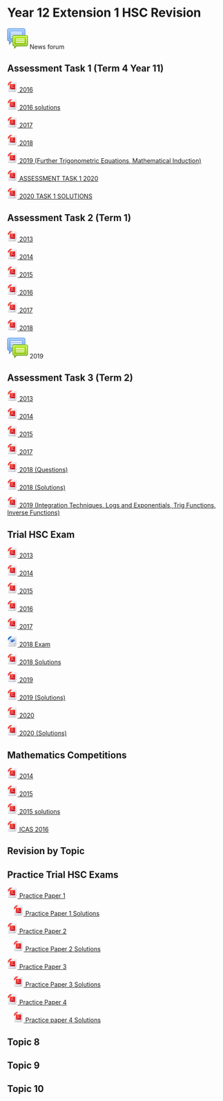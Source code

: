 # Year 12 Extension 1 HSC Revision

![](../../../../../media/icon.svg) News forum

## Assessment Task 1 (Term 4 Year 11)

[![](../../../../../media/f/pdf-24.png) 2016](img-130142706.pdf)

[![](../../../../../media/f/pdf-24.png) 2016 solutions](img-130142719.pdf)

[![](../../../../../media/f/pdf-24.png) 2017](img-222143651.pdf)

[![](../../../../../media/f/pdf-24.png) 2018](img-222144116.pdf)

[![](../../../../../media/f/pdf-24.png) 2019 (Further Trigonometric Equations, Mathematical Induction)](2021_0215_164814-0001.pdf)

[![](../../../../../media/f/pdf-24.png) ASSESSMENT TASK 1 2020](Year%2012%20AT1%20E1%202020%20v3.docx.pdf)

[![](../../../../../media/f/pdf-24.png) 2020 TASK 1 SOLUTIONS](Solutions%20Extension%20Task%201%20YEAR%2012%202020.pdf)

## Assessment Task 2 (Term 1)

[![](../../../../../media/f/pdf-24.png) 2013](Extension%201%20Half%20Yearly%20Exam_2013.pdf)

[![](../../../../../media/f/pdf-24.png) 2014](Extension%201%20Half%20Yearly%20Exam_2014.pdf)

[![](../../../../../media/f/pdf-24.png) 2015](year%2012%20ext%201%20half%20yearly%202015-0002.pdf)

[![](../../../../../media/f/pdf-24.png) 2016](img-306134201.pdf)

[![](../../../../../media/f/pdf-24.png) 2017](img-222144437.pdf)

[![](../../../../../media/f/pdf-24.png) 2018](img-222144718.pdf)

![](../../../../../media/icon.svg) 2019

## Assessment Task 3 (Term 2)

[![](../../../../../media/f/pdf-24.png) 2013](12_M1_T2_2013.pdf)

[![](../../../../../media/f/pdf-24.png) 2014](Extension%201%20Term%202%20Exam_2014.pdf)

[![](../../../../../media/f/pdf-24.png) 2015](2015%20ext%201%20term%202.pdf)

[![](../../../../../media/f/pdf-24.png) 2017](img-626115845.pdf)

[![](../../../../../media/f/pdf-24.png) 2018 (Questions)](2018%20Yr12%20Ext1%20Exam%20Print%20copy.pdf)

[![](../../../../../media/f/pdf-24.png) 2018 (Solutions)](Y12Extsolutions2018v2.pdf)

[![](../../../../../media/f/pdf-24.png) 2019 (Integration Techniques, Logs and Exponentials, Trig Functions, Inverse Functions)](img-627100040.pdf)

## Trial HSC Exam

[![](../../../../../media/f/pdf-24.png) 2013](Extension%201_THSC_2013.pdf)

[![](../../../../../media/f/pdf-24.png) 2014](Extension%201_THSC_2014.pdf)

[![](../../../../../media/f/pdf-24.png) 2015](ext%201%202015%20trial-0002.pdf)

[![](../../../../../media/f/pdf-24.png) 2016](img-630085520.pdf)

[![](../../../../../media/f/pdf-24.png) 2017](img-906142447.pdf)

[![](../../../../../media/f/document-24.png) 2018 Exam](2018%20CHS%20Year%2012%20Extension%201%20Trial.docx)

[![](../../../../../media/f/pdf-24.png) 2018 Solutions](2018%20CHS%20Year%2012%20Extension%201%20Trial%20Solutions.pdf)

[![](../../../../../media/f/pdf-24.png) 2019](HSC%202019%20TRIAL%20PAPER%20EXTENSION%201.pdf)

[![](../../../../../media/f/pdf-24.png) 2019 (Solutions)](HSC%202019%20TRIAL%20PAPER%20EXTENSION%201%20SOLUTIONS.pdf)

[![](../../../../../media/f/pdf-24.png) 2020](Trial%20MA1%202020%20.pdf)

[![](../../../../../media/f/pdf-24.png) 2020 (Solutions)](Trial%20MA1%202020%20Solutions.pdf)

## Mathematics Competitions

[![](../../../../../media/f/pdf-24.png) 2014](img-726160223.pdf)

[![](../../../../../media/f/pdf-24.png) 2015](img-726154605.pdf)

[![](../../../../../media/f/pdf-24.png) 2015 solutions](img-726154618.pdf)

[![](../../../../../media/f/pdf-24.png) ICAS 2016](img-808105206.pdf)

## Revision by Topic

## Practice Trial HSC Exams

[![](../../../../../media/f/pdf-24.png) Practice Paper 1](ACE%2021YE12ME1%20Exam.pdf)

&emsp;[![](../../../../../media/f/pdf-24.png) Practice Paper 1 Solutions](ACE%20PP12ME1P1%20Soln.pdf)

[![](../../../../../media/f/pdf-24.png) Practice Paper 2](ACE%20PP12ME1P2%20Exam.pdf)

&emsp;[![](../../../../../media/f/pdf-24.png) Practice Paper 2 Solutions](ACE%20PP12ME1P2%20Soln.pdf)

[![](../../../../../media/f/pdf-24.png) Practice Paper 3](ACE%20PP12ME1P3%20Exam.pdf)

&emsp;[![](../../../../../media/f/pdf-24.png) Practice Paper 3 Solutions](ACE%20PP12ME1P3%20Soln.pdf)

[![](../../../../../media/f/pdf-24.png) Practice Paper 4](ACE%20PP12ME1P4%20Exam.pdf)

&emsp;[![](../../../../../media/f/pdf-24.png) Practice paper 4 Solutions](ACE%20PP12ME1P4%20Soln.pdf)

## Topic 8

## Topic 9

## Topic 10

